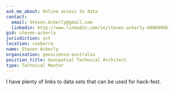 ```yaml
---
ask_me_about: Online access to data
contact:
  email: Steven.Ackerly@gmail.com
  linkedin: http://www.linkedin.com/in/steven-ackerly-b006099b
gid: steven-ackerly
jurisdiction: act
location: canberra
name: Steven Ackerly
organisation: geoscience-australia
position_title: Geospatial Technical Architect
type: Technical Mentor
---
```


I have plenty of links to data sets that can be used for hack-fest.